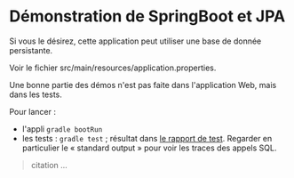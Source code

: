 # Démonstration de SpringBoot et JPA

Si vous le désirez, cette application peut utiliser une base de donnée persistante.

Voir le fichier src/main/resources/application.properties.



Une bonne partie des démos n'est pas faite dans 
l'application Web, mais dans les tests.

Pour lancer :

- l'appli `gradle bootRun`
- les tests : `gradle test` ; résultat dans [le rapport de test](build/reports/tests/test/index.html). Regarder en particulier le « standard output » pour voir les traces des appels SQL.


> citation ...
